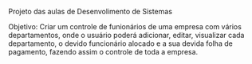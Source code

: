 Projeto das aulas de Desenvolimento de Sistemas 

Objetivo: Criar um controle de funionários de uma empresa com vários departamentos, onde o usuário poderá adicionar, editar, visualizar cada departamento, o devido funcionário alocado e a sua devida folha de pagamento, fazendo assim o controle de toda a empresa.

